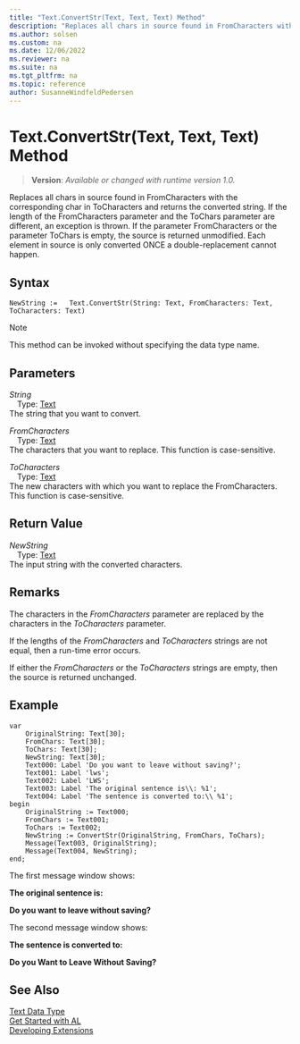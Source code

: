 ```yaml
---
title: "Text.ConvertStr(Text, Text, Text) Method"
description: "Replaces all chars in source found in FromCharacters with the corresponding char in ToCharacters and returns the converted string."
ms.author: solsen
ms.custom: na
ms.date: 12/06/2022
ms.reviewer: na
ms.suite: na
ms.tgt_pltfrm: na
ms.topic: reference
author: SusanneWindfeldPedersen
---
```

[//]: # (START>DO_NOT_EDIT)
[//]: # (IMPORTANT:Do not edit any of the content between here and the END>DO_NOT_EDIT.)
[//]: # (Any modifications should be made in the .xml files in the ModernDev repo.)
# Text.ConvertStr(Text, Text, Text) Method
> **Version**: _Available or changed with runtime version 1.0._

Replaces all chars in source found in FromCharacters with the corresponding char in ToCharacters and returns the converted string. If the length of the FromCharacters parameter and the ToChars parameter are different, an exception is thrown. If the parameter FromCharacters or the parameter ToChars is empty, the source is returned unmodified. Each element in source is only converted ONCE a double-replacement cannot happen.


## Syntax
```AL
NewString :=   Text.ConvertStr(String: Text, FromCharacters: Text, ToCharacters: Text)
```
> [!NOTE]
> This method can be invoked without specifying the data type name.
## Parameters
*String*  
&emsp;Type: [Text](text-data-type.md)  
The string that you want to convert.
        

*FromCharacters*  
&emsp;Type: [Text](text-data-type.md)  
The characters that you want to replace. This function is case-sensitive.
        

*ToCharacters*  
&emsp;Type: [Text](text-data-type.md)  
The new characters with which you want to replace the FromCharacters. This function is case-sensitive.  


## Return Value
*NewString*  
&emsp;Type: [Text](text-data-type.md)  
The input string with the converted characters.


[//]: # (IMPORTANT: END>DO_NOT_EDIT)

## Remarks  
 The characters in the *FromCharacters* parameter are replaced by the characters in the *ToCharacters* parameter.  
  
 If the lengths of the *FromCharacters* and *ToCharacters* strings are not equal, then a run-time error occurs.  
  
 If either the *FromCharacters* or the *ToCharacters* strings are empty, then the source is returned unchanged.  
  
## Example  

```al
var
    OriginalString: Text[30];
    FromChars: Text[30];
    ToChars: Text[30];
    NewString: Text[30];
    Text000: Label 'Do you want to leave without saving?';
    Text001: Label 'lws';
    Text002: Label 'LWS';
    Text003: Label 'The original sentence is\\: %1';
    Text004: Label 'The sentence is converted to:\\ %1';
begin
    OriginalString := Text000;  
    FromChars := Text001;  
    ToChars := Text002;   
    NewString := ConvertStr(OriginalString, FromChars, ToChars);  
    Message(Text003, OriginalString);  
    Message(Text004, NewString);  
end;
```  
  
 The first message window shows:  
  
 **The original sentence is:**  
  
 **Do you want to leave without saving?**  
  
 The second message window shows:  
  
 **The sentence is converted to:**  
  
 **Do you Want to Leave Without Saving?**  
  

## See Also
[Text Data Type](text-data-type.md)  
[Get Started with AL](../../devenv-get-started.md)  
[Developing Extensions](../../devenv-dev-overview.md)